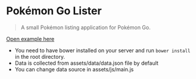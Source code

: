 # Pokémon Go Lister

> A small Pokémon listing application for Pokémon Go.

[Open example here](https://subbysnake.github.io/Pokemon-Go-Lister)

* You need to have bower installed on your server and run
    `bower install`
    in the root directory.
* Data is collected from assets/data/data.json file by default
* You can change data source in assets/js/main.js
